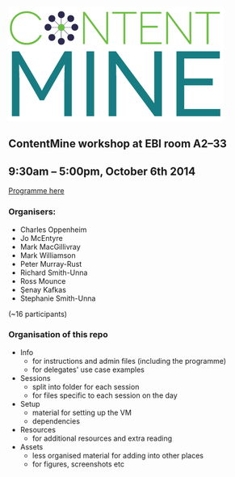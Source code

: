 
![ContentMine logo](https://github.com/ContentMine/ebi_workshop_20141006/raw/master/setup/CM_logo.png)


## ContentMine workshop at EBI room A2–33
## 9:30am – 5:00pm, October 6th 2014

[Programme here](https://github.com/ContentMine/ebi_workshop_20141006/blob/master/info/EBI_programme.pdf?raw=true)

### Organisers:
- Charles Oppenheim
- Jo McEntyre
- Mark MacGillivray
- Mark Williamson
- Peter Murray-Rust
- Richard Smith-Unna
- Ross Mounce
- Şenay Kafkas
- Stephanie Smith-Unna

(~16 participants)

### Organisation of this repo
- Info
  - for instructions and admin files (including the programme)
  - for delegates' use case examples
- Sessions
  - split into folder for each session
  - for files specific to each session on the day
- Setup
  - material for setting up the VM
  - dependencies
- Resources
  - for additional resources and extra reading
- Assets
  - less organised material for adding into other places
  - for figures, screenshots etc
